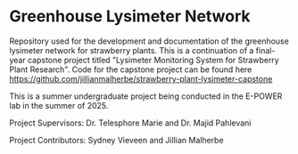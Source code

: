 # Greenhouse Lysimeter Network
Repository used for the development and documentation of the greenhouse lysimeter network for strawberry plants. This is a continuation of a final-year capstone project titled "Lysimeter Monitoring System for Strawberry Plant Research". Code for the capstone project can be found here https://github.com/jillianmalherbe/strawberry-plant-lysimeter-capstone

This is a summer undergraduate project being conducted in the E-POWER lab in the summer of 2025.

Project Supervisors: Dr. Telesphore Marie and Dr. Majid Pahlevani

Project Contributors: Sydney Vieveen and Jillian Malherbe


